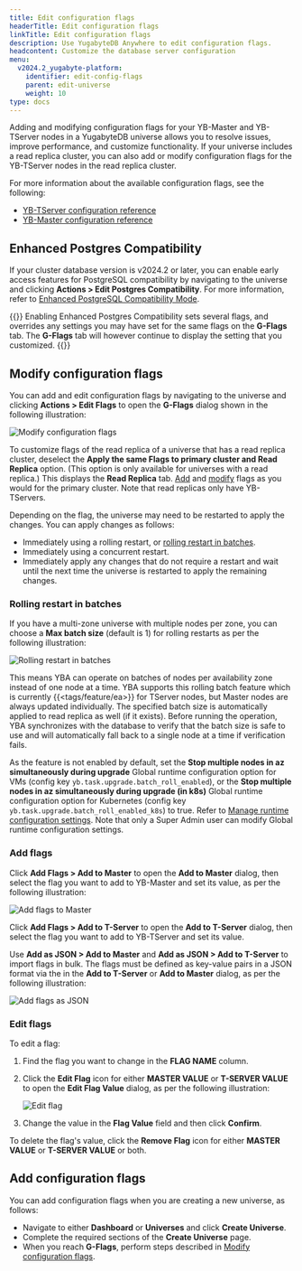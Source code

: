 ```yaml
---
title: Edit configuration flags
headerTitle: Edit configuration flags
linkTitle: Edit configuration flags
description: Use YugabyteDB Anywhere to edit configuration flags.
headcontent: Customize the database server configuration
menu:
  v2024.2_yugabyte-platform:
    identifier: edit-config-flags
    parent: edit-universe
    weight: 10
type: docs
---
```


Adding and modifying configuration flags for your YB-Master and YB-TServer nodes in a YugabyteDB universe allows you to resolve issues, improve performance, and customize functionality. If your universe includes a read replica cluster, you can also add or modify configuration flags for the YB-TServer nodes in the read replica cluster.

For more information about the available configuration flags, see the following:

- [YB-TServer configuration reference](../../../reference/configuration/yb-tserver/)
- [YB-Master configuration reference](../../../reference/configuration/yb-master/)

## Enhanced Postgres Compatibility

If your cluster database version is v2024.2 or later, you can enable early access features for PostgreSQL compatibility by navigating to the universe and clicking **Actions > Edit Postgres Compatibility**. For more information, refer to [Enhanced PostgreSQL Compatibility Mode](../../../explore/ysql-language-features/postgresql-compatibility/#enhanced-postgresql-compatibility-mode).

{{<warning title="Flag settings">}}
Enabling Enhanced Postgres Compatibility sets several flags, and overrides any settings you may have set for the same flags on the **G-Flags** tab. The **G-Flags** tab will however continue to display the setting that you customized.
{{</warning>}}

## Modify configuration flags

You can add and edit configuration flags by navigating to the universe and clicking **Actions > Edit Flags** to open the **G-Flags** dialog shown in the following illustration:

![Modify configuration flags](/images/ee/edit-config-2.png)

To customize flags of the read replica of a universe that has a read replica cluster, deselect the **Apply the same Flags to primary cluster and Read Replica** option. (This option is only available for universes with a read replica.) This displays the **Read Replica** tab. [Add](#add-flags) and [modify](#edit-flags) flags as you would for the primary cluster. Note that read replicas only have YB-TServers.

Depending on the flag, the universe may need to be restarted to apply the changes. You can apply changes as follows:

- Immediately using a rolling restart, or [rolling restart in batches](#rolling-restart-in-batches).
- Immediately using a concurrent restart.
- Immediately apply any changes that do not require a restart and wait until the next time the universe is restarted to apply the remaining changes.

### Rolling restart in batches

If you have a multi-zone universe with multiple nodes per zone, you can choose a **Max batch size** (default is 1) for rolling restarts as per the following illustration:

![Rolling restart in batches](/images/ee/rolling-restart-batch.png)

This means YBA can operate on batches of nodes per availability zone instead of one node at a time.
YBA supports this rolling batch feature which is currently {{<tags/feature/ea>}} for TServer nodes, but Master nodes are always updated individually.
The specified batch size is automatically applied to read replica as well (if it exists). Before running the operation, YBA synchronizes with the database to verify that the batch size is safe to use and will automatically fall back to a single node at a time if verification fails.

As the feature is not enabled by default, set the **Stop multiple nodes in az simultaneously during upgrade** Global runtime configuration option for VMs (config key `yb.task.upgrade.batch_roll_enabled`), or the **Stop multiple nodes in az simultaneously during upgrade (in k8s)** Global runtime configuration option for Kubernetes (config key `yb.task.upgrade.batch_roll_enabled_k8s`) to true. Refer to [Manage runtime configuration settings](../../administer-yugabyte-platform/manage-runtime-config/). Note that only a Super Admin user can modify Global runtime configuration settings.

### Add flags

Click **Add Flags > Add to Master** to open the **Add to Master** dialog, then select the flag you want to add to YB-Master and set its value, as per the following illustration:

![Add flags to Master](/images/ee/add-master-1.png)

Click **Add Flags > Add to T-Server** to open the **Add to T-Server** dialog, then select the flag you want to add to YB-TServer and set its value.

Use **Add as JSON > Add to Master** and **Add as JSON > Add to T-Server** to import flags in bulk. The flags must be defined as key-value pairs in a JSON format via the in the **Add to T-Server** or **Add to Master** dialog, as per the following illustration:

![Add flags as JSON](/images/ee/add-gflags-json.png)

### Edit flags

To edit a flag:

1. Find the flag you want to change in the **FLAG NAME** column.

1. Click the **Edit Flag** icon for either **MASTER VALUE** or **T-SERVER VALUE** to open the **Edit Flag Value** dialog, as per the following illustration:

    ![Edit flag](/images/ee/master-flag-1.png)

1. Change the value in the **Flag Value** field and then click **Confirm**.

To delete the flag's value, click the **Remove Flag** icon for either **MASTER VALUE** or **T-SERVER VALUE** or both.

## Add configuration flags

You can add configuration flags when you are creating a new universe, as follows:

- Navigate to either **Dashboard** or **Universes** and click **Create Universe**.
- Complete the required sections of the **Create Universe** page.
- When you reach **G-Flags**, perform steps described in [Modify configuration flags](#modify-configuration-flags).
